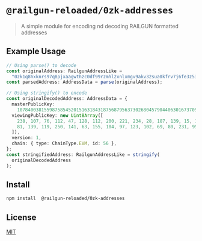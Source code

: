 # `@railgun-reloaded/0zk-addresses`

> A simple module for encoding nd decoding RAILGUN formatted addresses

## Example Usage

```ts
// Using parse() to decode
const originalAddress: RailgunAddressLike =
  "0zk1q8hxknrs97q8pjxaagwthzc0df99rzmhl2xnlxmgv9akv32sua0kfrv7j6fe3z53llhxknrs97q8pjxaagwthzc0df99rzmhl2xnlxmgv9akv32sua0kg0zpzts";
const parsedAddress: AddressData = parse(originalAddress);

// Using stringify() to encode
const originalDecodedAddress: AddressData = {
  masterPublicKey:
    107840038155987585452015163184318756879563730268045790440630167370538141835108n,
  viewingPublicKey: new Uint8Array([
    238, 107, 76, 112, 47, 128, 112, 200, 221, 234, 28, 187, 139, 15, 106, 74,
    81, 139, 119, 250, 141, 63, 155, 104, 97, 123, 102, 69, 80, 231, 95, 100,
  ]),
  version: 1,
  chain: { type: ChainType.EVM, id: 56 },
};
const stringifiedAddress: RailgunAddressLike = stringify(
  originalDecodedAddress
);
```

## Install

```sh
npm install  @railgun-reloaded/0zk-addresses
```

## License

[MIT](LICENSE)
